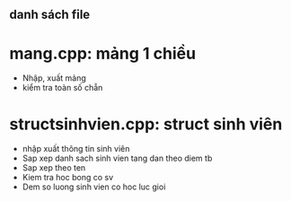 ## danh sách file
# mang.cpp: mảng 1 chiều
- Nhập, xuất mảng
- kiểm tra toàn số chẵn

# structsinhvien.cpp: struct sinh viên 
- nhập xuất thông tin sinh viên
- Sap xep danh sach sinh vien tang dan theo diem tb
- Sap xep theo ten
- Kiem tra hoc bong co sv
- Dem so luong sinh vien co hoc luc gioi
